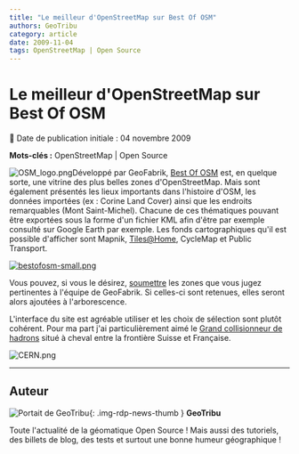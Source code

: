 ```yaml
---
title: "Le meilleur d'OpenStreetMap sur Best Of OSM"
authors: GeoTribu
category: article
date: 2009-11-04
tags: OpenStreetMap | Open Source
---
```


# Le meilleur d'OpenStreetMap sur Best Of OSM

:calendar: Date de publication initiale : 04 novembre 2009

**Mots-clés :** OpenStreetMap | Open Source

![OSM_logo.png](https://cdn.geotribu.fr/img/logos-icones/OpenStreetMap/Openstreetmap.png)Développé par GeoFabrik, [Best Of OSM](http://bestofosm.org/) est, en quelque sorte, une vitrine des plus belles zones d'OpenStreetMap. Mais sont également présentés les lieux importants dans l'histoire d'OSM, les données importées (ex : Corine Land Cover) ainsi que les endroits remarquables (Mont Saint-Michel). Chacune de ces thématiques pouvant être exportées sous la forme d'un fichier KML afin d'être par exemple consulté sur Google Earth par exemple. Les fonds cartographiques qu'il est possible d'afficher sont Mapnik, [Tiles@Home](mailto:Tiles@Home), CycleMap et Public Transport.

[![bestofosm-small.png](/sites/default/files/Tuto/img/OSM/bestofosm-small.png)](http://bestofosm.org/poster/)

Vous pouvez, si vous le désirez, [soumettre](http://www.geofabrik.de/geofabrik/contact.html) les zones que vous jugez pertinentes à l'équipe de GeoFabrik. Si celles-ci sont retenues, elles seront alors ajoutées à l'arborescence.

L'interface du site est agréable utiliser et les choix de sélection sont plutôt cohérent. Pour ma part j'ai particulièrement aimé le [Grand collisionneur de hadrons](http://bestofosm.org/?type=mapnik&lon=6.05539&lat=46.24450&zoom=12) situé à cheval entre la frontière Suisse et Française.

![CERN.png](/sites/default/files/Tuto/img/OSM/CERN.png)

----

## Auteur

![Portait de GeoTribu](https://cdn.geotribu.fr/img/internal/charte/geotribu_logo_64x64.png){: .img-rdp-news-thumb }
**GeoTribu**

Toute l'actualité de la géomatique Open Source ! Mais aussi des tutoriels, des billets de blog, des tests et surtout une bonne humeur géographique !
